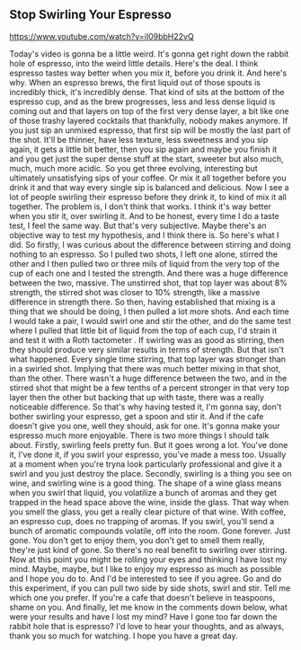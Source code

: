 ## Stop Swirling Your Espresso

<https://www.youtube.com/watch?v=iI09bbH22vQ>

Today's video is
gonna be a little weird.
It's gonna get right down the rabbit hole
of espresso, into the
weird little details.
Here's the deal.
I think espresso tastes
way better when you mix it,
before you drink it.
And here's why.
When an espresso brews,
the first liquid out of those
spouts is incredibly thick,
it's incredibly dense.
That kind of sits at the
bottom of the espresso cup,
and as the brew progresses,
less and less dense liquid
is coming out and that layers on top
of the first very dense layer,
a bit like one of those
trashy layered cocktails
that thankfully, nobody makes anymore.
If you just sip an unmixed espresso,
that first sip will be mostly
the last part of the shot.
It'll be thinner, have less
texture, less sweetness
and you sip again, it
gets a little bit better,
then you sip again and maybe you finish it
and you get just the super
dense stuff at the start,
sweeter but also much,
much, much more acidic.
So you get three evolving, interesting
but ultimately unsatisfying
sips of your coffee.
Or mix it all together before you drink it
and that way every single sip
is balanced and delicious.
Now I see a lot of people
swirling their espresso
before they drink it,
to kind of mix it all together.
The problem is,
I don't think that works.
I think it's way better when you stir it,
over swirling it.
And to be honest, every
time I do a taste test,
I feel the same way.
But that's very subjective.
Maybe there's an objective
way to test my hypothesis,
and I think there is.
So here's what I did.
So firstly, I was curious
about the difference
between stirring and doing
nothing to an espresso.
So I pulled two shots, I left one alone,
stirred the other and I
then pulled two or three
mils of liquid from the very
top of the cup of each one
and I tested the strength.
And there was a huge
difference between the two,
massive.
The unstirred shot,
that top layer was about
8% strength,
the stirred shot was
closer to 10% strength,
like a massive difference
in strength there.
So then, having established
that mixing is a thing
that we should be doing,
I then pulled a lot more shots.
And each time I would take a pair,
I would swirl one and stir the other,
and do the same test where I pulled
that little bit of liquid
from the top of each cup,
I'd strain it and test it
with a Roth tactometer .
If swirling was as good as stirring,
then they should produce
very similar results
in terms of strength.
But that isn't what happened.
Every single time stirring,
that top layer was stronger
than in a swirled shot.
Implying that there was much
better mixing in that shot,
than the other.
There wasn't a huge
difference between the two,
and in the stirred shot
that might be a few tenths
of a percent stronger in that
very top layer then the other
but backing that up with taste,
there was a really noticeable difference.
So that's why having tested it,
I'm gonna say, don't bother
swirling your espresso,
get a spoon and stir it.
And if the cafe doesn't give you one,
well they should, ask for one.
It's gonna make your
espresso much more enjoyable.
There is two more things
I should talk about.
Firstly, swirling feels pretty fun.
But it goes wrong a lot.
You've done it, I've done it,
if you swirl your espresso,
you've made a mess too.
Usually at a moment when you're tryna look
particularly professional
and give it a swirl
and you just destroy the place.
Secondly, swirling is a
thing you see on wine,
and swirling wine is a good thing.
The shape of a wine glass
means when you swirl
that liquid, you volatilize
a bunch of aromas
and they get trapped in the
head space above the wine,
inside the glass.
That way when you smell the glass,
you get a really clear
picture of that wine.
With coffee, an espresso cup,
does no trapping of aromas.
If you swirl, you'll
send a bunch of aromatic
compounds volatile,
off into the room.
Gone forever.
Just gone.
You don't get to enjoy them,
you don't get to smell them really,
they're just kind of gone.
So there's no real benefit
to swirling over stirring.
Now at this point you
might be rolling your eyes
and thinking I have lost my mind.
Maybe, maybe,
but I like to enjoy my
espresso as much as possible
and I hope you do to.
And I'd be interested to see if you agree.
Go and do this experiment,
if you can pull two side by side shots,
swirl and stir.
Tell me which one you prefer.
If you're a cafe that
doesn't believe in teaspoons,
shame on you.
And finally, let me know
in the comments down below,
what were your results
and have I lost my mind?
Have I gone too far down the rabbit hole
that is espresso?
I'd love to hear your thoughts,
and as always, thank you
so much for watching.
I hope you have a great day.
